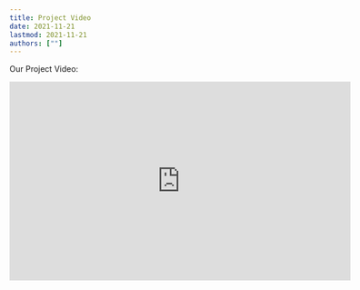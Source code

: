 ```yaml
---
title: Project Video
date: 2021-11-21
lastmod: 2021-11-21
authors: [""]
---
```

Our Project Video:
<iframe width="600" height="350" style = "display:block; margin: 0 auto"src="https://www.youtube.com/embed/GstXhUCcJus" title="YouTube video player" frameborder="0" allow="accelerometer; autoplay; clipboard-write; encrypted-media; gyroscope; picture-in-picture" allowfullscreen></iframe>
